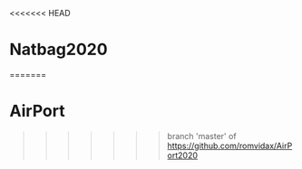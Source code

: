 <<<<<<< HEAD
# Natbag2020
=======
# AirPort
>>>>>>> branch 'master' of https://github.com/romvidax/AirPort2020
